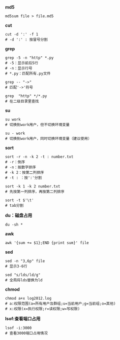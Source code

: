 
**md5**
```
md5sum file > file.md5
```

**cut**
```
cut -d ':' -f 1
# -d ':' : 按冒号分割
```

**grep**
```
grep -5 -n "http" *.py
# -5：显示前后5行
# -n：显示行号
# *.py：匹配所有.py文件
```

```
grep -- "->"
# 匹配'->'符号
```

```
grep  "http" */*.py
# 在二级目录里查找
```


**su**
```
su work
# 切换到work用户，但不切换环境变量

su - work
# 切换到work用户，同时切换环境变量（建议使用）
```

**sort**
```
sort -r -n -k 2 -t : number.txt
# -r：倒序
# -n：按数字排序
# -k 2：按第二列排序
# -t : ：按':'分割
```

```
sort -k 1 -k 2 number.txt
# 先按第一列排序，再按第二列排序
```

```
sort -t $'\t'
# tab分割
```

**du：磁盘占用**
```
du -sh *
```


**awk**
```
awk '{sum += $1};END {print sum}' file
```

**sed**
```
sed -n "3,6p" file
# 显示3-6行
```

```
sed "s/lds/ld/g"
# 全局将lds替换为ld
```

**chmod**
```
chmod a+x log2012.log
# a:权限范围(a=所有用户及群组;u=当前用户;g=当前组;o=其他)
# x:权限(x=执行权限;r=读权限;w=写权限)
```

**lsof:查看端口占用**
```
lsof -i:3000
# 查看3000端口占用情况
```
